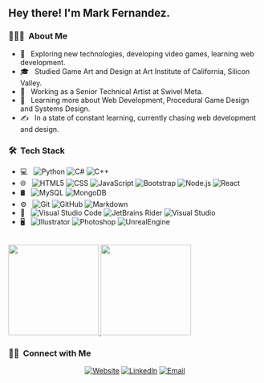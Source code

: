 

<h2> Hey there! I'm Mark Fernandez.</h2>

<h3> 👨🏻‍💻 &nbsp;About Me </h3>

- 🤔 &nbsp; Exploring new technologies, developing video games, learning web development.
- 🎓 &nbsp; Studied Game Art and Design at Art Institute of California, Silicon Valley.
- 💼 &nbsp; Working as a Senior Technical Artist at Swivel Meta.
- 🌱 &nbsp; Learning more about Web Development, Procedural Game Design and Systems Design.
- ✍️ &nbsp; In a state of constant learning, currently chasing web development and design.

<h3> 🛠 &nbsp;Tech Stack</h3>

- 💻 &nbsp;
  ![Python](https://img.shields.io/badge/-Python-333333?style=flat&logo=python)
  ![C#](https://img.shields.io/badge/C%23-333333?style=flat&logo=c-sharp&logoColor=007396)
  ![C++](https://img.shields.io/badge/-C++-333333?style=flat&logo=C%2B%2B&logoColor=00599C)
- 🌐 &nbsp;
  ![HTML5](https://img.shields.io/badge/-HTML5-333333?style=flat&logo=HTML5)
  ![CSS](https://img.shields.io/badge/-CSS-333333?style=flat&logo=CSS3&logoColor=1572B6)
  ![JavaScript](https://img.shields.io/badge/-JavaScript-333333?style=flat&logo=javascript)
  ![Bootstrap](https://img.shields.io/badge/-Bootstrap-333333?style=flat&logo=bootstrap&logoColor=563D7C)
  ![Node.js](https://img.shields.io/badge/-Node.js-333333?style=flat&logo=node.js)
  ![React](https://img.shields.io/badge/-React-333333?style=flat&logo=react)
- 🛢 &nbsp;
  ![MySQL](https://img.shields.io/badge/-MySQL-333333?style=flat&logo=mysql)
  ![MongoDB](https://img.shields.io/badge/-MongoDB-333333?style=flat&logo=mongodb)
- ⚙️ &nbsp;
  ![Git](https://img.shields.io/badge/-Git-333333?style=flat&logo=git)
  ![GitHub](https://img.shields.io/badge/-GitHub-333333?style=flat&logo=github)
  ![Markdown](https://img.shields.io/badge/-Markdown-333333?style=flat&logo=markdown)
- 🔧 &nbsp;
  ![Visual Studio Code](https://img.shields.io/badge/-Visual%20Studio%20Code-333333?style=flat&logo=visual-studio-code&logoColor=007ACC)
  ![JetBrains Rider](https://img.shields.io/badge/Rider-333333?style=flat&logo=rider)
  ![Visual Studio](https://img.shields.io/badge/Visual_Studio-333333?style=flat&logo=visualstudio&logoColor=2C2255)
- 🖥 &nbsp;
  ![Illustrator](https://img.shields.io/badge/-Illustrator-333333?style=flat&logo=adobe-illustrator)
  ![Photoshop](https://img.shields.io/badge/-Photoshop-333333?style=flat&logo=adobe-photoshop)
  ![UnrealEngine](https://img.shields.io/badge/-Unreal%20Engine-333333?style=flat&logo=unrealengine)

<br/>

<a href="https://github.com/mfernandez4">
  <img height="180em" src="https://github-readme-stats.vercel.app/api?username=mfernandez4&theme=buefy&show_icons=true" />
  <img height="180em" src="https://github-readme-stats.vercel.app/api/top-langs/?username=mfernandez4&theme=buefy&layout=compact" />
</a>

<br/>

<h3> 🤝🏻 &nbsp;Connect with Me </h3>

<p align="center">
<a href="https://www.sweetpixeldreams.dev/"><img alt="Website" src="https://img.shields.io/badge/Website-www.sweetpixeldreams.dev-blue?style=flat-square&logo=google-chrome"></a>
<a href="https://www.linkedin.com/in/mark-fernandez/"><img alt="LinkedIn" src="https://img.shields.io/badge/LinkedIn-Mark%20Fernandez-blue?style=flat-square&logo=linkedin"></a>
<a href="mailto:mfernandez9190@gmail.com"><img alt="Email" src="https://img.shields.io/badge/Email-mfernandez9190@gmail.com-blue?style=flat-square&logo=gmail"></a>
</p>

